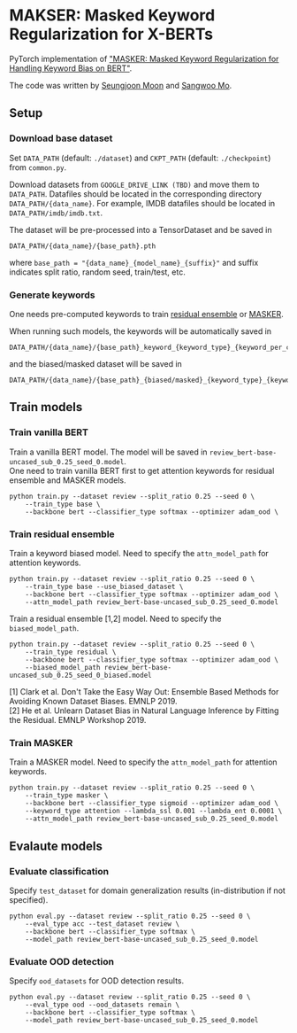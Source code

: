 # MAKSER: Masked Keyword Regularization for X-BERTs

PyTorch implementation of ["MASKER: Masked Keyword Regularization for Handling Keyword Bias on BERT"](https://...).

The code was written by [Seungjoon Moon](https://github.com/SeungJunnn) and [Sangwoo Mo](https://github.com/sangwoomo).


## Setup

### Download base dataset

Set `DATA_PATH` (default: `./dataset`) and `CKPT_PATH` (default: `./checkpoint`) from `common.py`.

Download datasets from `GOOGLE_DRIVE_LINK (TBD)` and move them to `DATA_PATH`.
Datafiles should be located in the corresponding directory `DATA_PATH/{data_name}`.
For example, IMDB datafiles should be located in `DATA_PATH/imdb/imdb.txt`.

The dataset will be pre-processed into a TensorDataset and be saved in
```
DATA_PATH/{data_name}/{base_path}.pth
```
where `base_path = "{data_name}_{model_name}_{suffix}"` 
and suffix indicates split ratio, random seed, train/test, etc.

### Generate keywords

One needs pre-computed keywords to train [residual ensemble](#train-residual-ensemble) or [MASKER](#train-masker).

When running such models, the keywords will be automatically saved in
```
DATA_PATH/{data_name}/{base_path}_keyword_{keyword_type}_{keyword_per_class}.pth
```
and the biased/masked dataset will be saved in
```
DATA_PATH/{data_name}/{base_path}_{biased/masked}_{keyword_type}_{keyword_per_class}.pth
```


## Train models

### Train vanilla BERT

Train a vanilla BERT model. The model will be saved in `review_bert-base-uncased_sub_0.25_seed_0.model`.\
One need to train vanilla BERT first to get attention keywords for residual ensemble and MASKER models.
```
python train.py --dataset review --split_ratio 0.25 --seed 0 \
    --train_type base \
    --backbone bert --classifier_type softmax --optimizer adam_ood \
```

### Train residual ensemble

Train a keyword biased model. Need to specify the `attn_model_path` for attention keywords.
```
python train.py --dataset review --split_ratio 0.25 --seed 0 \
    --train_type base --use_biased_dataset \
    --backbone bert --classifier_type softmax --optimizer adam_ood \
    --attn_model_path review_bert-base-uncased_sub_0.25_seed_0.model
```

Train a residual ensemble [1,2] model. Need to specify the `biased_model_path`.
```
python train.py --dataset review --split_ratio 0.25 --seed 0 \
    --train_type residual \
    --backbone bert --classifier_type softmax --optimizer adam_ood \
    --biased_model_path review_bert-base-uncased_sub_0.25_seed_0_biased.model
```

[1] Clark et al. Don't Take the Easy Way Out: Ensemble Based Methods for Avoiding Known Dataset Biases. EMNLP 2019. \
[2] He et al. Unlearn Dataset Bias in Natural Language Inference by Fitting the Residual. EMNLP Workshop 2019.

### Train MASKER

Train a MASKER model. Need to specify the `attn_model_path` for attention keywords.
```
python train.py --dataset review --split_ratio 0.25 --seed 0 \
    --train_type masker \
    --backbone bert --classifier_type sigmoid --optimizer adam_ood \
    --keyword_type attention --lambda_ssl 0.001 --lambda_ent 0.0001 \
    --attn_model_path review_bert-base-uncased_sub_0.25_seed_0.model
```


## Evalaute models

### Evaluate classification

Specify `test_dataset` for domain generalization results (in-distribution if not specified).
```
python eval.py --dataset review --split_ratio 0.25 --seed 0 \
    --eval_type acc --test_dataset review \
    --backbone bert --classifier_type softmax \
    --model_path review_bert-base-uncased_sub_0.25_seed_0.model
```

### Evaluate OOD detection

Specify `ood_datasets` for OOD detection results.
```
python eval.py --dataset review --split_ratio 0.25 --seed 0 \
    --eval_type ood --ood_datasets remain \
    --backbone bert --classifier_type softmax \
    --model_path review_bert-base-uncased_sub_0.25_seed_0.model
```


